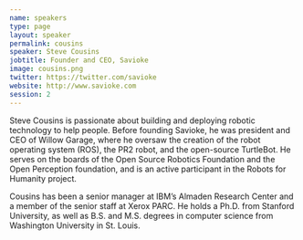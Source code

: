 ```yaml
---
name: speakers
type: page
layout: speaker
permalink: cousins
speaker: Steve Cousins
jobtitle: Founder and CEO, Savioke 
image: cousins.png
twitter: https://twitter.com/savioke
website: http://www.savioke.com
session: 2
---
```

Steve Cousins is passionate about building and deploying robotic technology to help people. Before founding Savioke, he was president and CEO of Willow Garage, where he oversaw the creation of the robot operating system (ROS), the PR2 robot, and the open-source TurtleBot. He serves on the boards of the Open Source Robotics Foundation and the Open Perception foundation, and is an active participant in the Robots for Humanity project.

Cousins has been a senior manager at IBM’s Almaden Research Center and a member of the senior staff at Xerox PARC. He holds a Ph.D. from Stanford University, as well as B.S. and M.S. degrees in computer science from Washington University in St. Louis.
